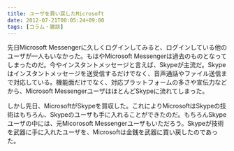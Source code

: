 ```yaml
---
title: ユーザを買い戻したMicrosoft
date: 2012-07-21T00:05:24+09:00
tags: [コラム・雑談]
---
```


先日Microsoft Messengerに久しくログインしてみると、ログインしている他のユーザが一人もいなかった。もはやMicrosoft Messengerは過去のものとなってしまったのだ。今やインスタントメッセージと言えば、Skypeが主流だ。Skypeはインスタントメッセージを送受信するだけでなく、音声通話やファイル送信まで対応している。機能面だけでなく、対応プラットフォームの多さや宣伝力などから、Microsoft MessengerユーザはほとんどSkypeに流れてしまった。

しかし先日、MicrosoftがSkypeを買収した。これによりMicrosoftはSkypeの技術はもちろん、Skypeのユーザも手に入れることができたのだ。もちろんSkypeユーザの中には、元Micorosoft Messengerユーザもいただろう。Skypeが技術を武器に手に入れたユーザを、Microsoftは金銭を武器に買い戻したのであった。

